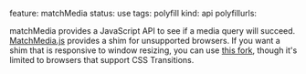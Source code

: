 feature: matchMedia
status: use
tags: polyfill
kind: api
polyfillurls:

matchMedia provides a JavaScript API to see if a media query will succeed. [MatchMedia.js](https://github.com/paulirish/matchMedia.js/) provides a shim for unsupported browsers. If you want a shim that is responsive to window resizing, you can use [this fork](http://www.paulrhayes.com/2011-11/use-css-transitions-to-link-media-queries-and-javascript/), though it's limited to browsers that support CSS Transitions.
